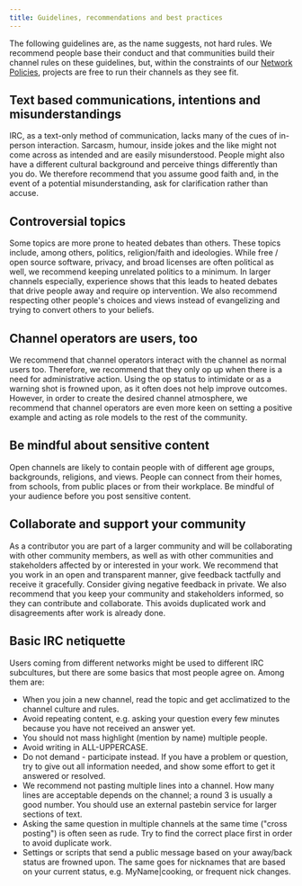 ```yaml
---
title: Guidelines, recommendations and best practices
---
```


The following guidelines are, as the name suggests, not hard rules. We
recommend people base their conduct and that communities build their channel
rules on these guidelines, but, within the constraints of our
[Network Policies](/policies), projects are free to run their channels as
they see fit.

## Text based communications, intentions and misunderstandings

IRC, as a text-only method of communication, lacks many of the cues of
in-person interaction. Sarcasm, humour, inside jokes and the like might not
come across as intended and are easily misunderstood. People might also have a
different cultural background and perceive things differently than you do. We
therefore recommend that you assume good faith and, in the event of a
potential misunderstanding, ask for clarification rather than accuse.

## Controversial topics

Some topics are more prone to heated debates than others. These topics
include, among others, politics, religion/faith and ideologies. While free /
open source software, privacy, and broad licenses are often political as well,
we recommend keeping unrelated politics to a minimum. In larger channels
especially, experience shows that this leads to heated debates that drive
people away and require op intervention. We also recommend respecting other
people's choices and views instead of evangelizing and trying to convert
others to your beliefs.

## Channel operators are users, too

We recommend that channel operators interact with the channel as normal users
too. Therefore, we recommend that they only op up when there is a need for
administrative action. Using the op status to intimidate or as a warning shot
is frowned upon, as it often does not help improve outcomes. However, in order
to create the desired channel atmosphere, we recommend that channel operators
are even more keen on setting a positive example and acting as role models to
the rest of the community.

## Be mindful about sensitive content

Open channels are likely to contain people with of different age groups,
backgrounds, religions, and views. People can connect from their homes, from
schools, from public places or from their workplace. Be mindful of your
audience before you post sensitive content.

## Collaborate and support your community

As a contributor you are part of a larger community and will be collaborating
with other community members, as well as with other communities and
stakeholders affected by or interested in your work. We recommend that you
work in an open and transparent manner, give feedback tactfully and receive it
gracefully. Consider giving negative feedback in private. We also recommend
that you keep your community and stakeholders informed, so they can contribute
and collaborate. This avoids duplicated work and disagreements after work is
already done.

## Basic IRC netiquette

Users coming from different networks might be used to different IRC
subcultures, but there are some basics that most people agree on. Among them
are:

- When you join a new channel, read the topic and get acclimatized to the
  channel culture and rules.
- Avoid repeating content, e.g. asking your question every few minutes because
  you have not received an answer yet.
- You should not mass highlight (mention by name) multiple people.
- Avoid writing in ALL-UPPERCASE.
- Do not demand - participate instead. If you have a problem or question,
  try to give out all information needed, and show some effort to
  get it answered or resolved.
- We recommend not pasting multiple lines into a channel.
  How many lines are acceptable depends on the channel; a
  round 3 is usually a good number. You should use an external pastebin service
  for larger sections of text.
- Asking the same question in multiple channels at the same time
  ("cross posting") is often seen as rude. Try to find the correct place
  first in order to avoid duplicate work.
- Settings or scripts that send a public message based on your away/back status
  are frowned upon. The same goes for nicknames that are based
  on your current status,  e.g. MyName|cooking, or frequent nick changes.
